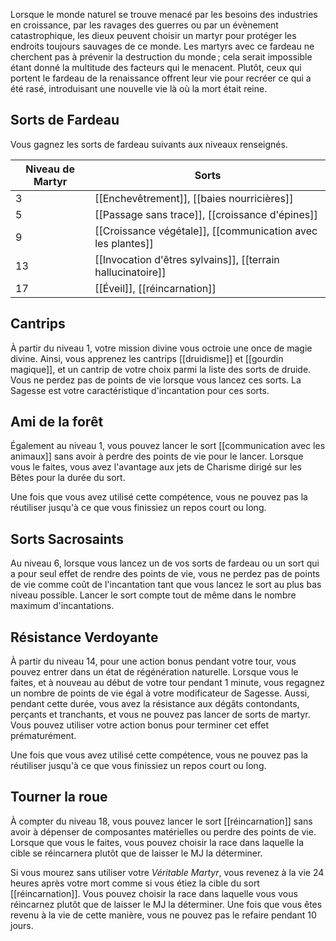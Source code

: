 Lorsque le monde naturel se trouve menacé par les besoins des industries en croissance, par les ravages des guerres ou par un évènement catastrophique, les dieux peuvent choisir un martyr pour protéger les endroits toujours sauvages de ce monde. Les martyrs avec ce fardeau ne cherchent pas à prévenir la destruction du monde ; cela serait impossible étant donné la multitude des facteurs qui le menacent. Plutôt, ceux qui portent le fardeau de la renaissance offrent leur vie pour recréer ce qui a été rasé, introduisant une nouvelle vie là où la mort était reine.

## Sorts de Fardeau

Vous gagnez les sorts de fardeau suivants aux niveaux renseignés. 

| Niveau de Martyr | Sorts                                                       |
| ---------------- | ----------------------------------------------------------- |
| 3                | [[Enchevêtrement]], [[baies nourricières]]                  |
| 5                | [[Passage sans trace]], [[croissance d'épines]]             |
| 9                | [[Croissance végétale]], [[communication avec les plantes]] |
| 13               | [[Invocation d'êtres sylvains]], [[terrain hallucinatoire]] |
| 17               | [[Éveil]], [[réincarnation]]                                |

## Cantrips

À partir du niveau 1, votre mission divine vous octroie une once de magie divine. Ainsi, vous apprenez les cantrips [[druidisme]] et [[gourdin magique]], et un cantrip de votre choix parmi la liste des sorts de druide. Vous ne perdez pas de points de vie lorsque vous lancez ces sorts. La Sagesse est votre caractéristique d'incantation pour ces sorts.

## Ami de la forêt

Également au niveau 1, vous pouvez lancer le sort [[communication avec les animaux]] sans avoir à perdre des points de vie pour le lancer. Lorsque vous le faites, vous avez l'avantage aux jets de Charisme dirigé sur les Bêtes pour la durée du sort.

Une fois que vous avez utilisé cette compétence, vous ne pouvez pas la réutiliser jusqu'à ce que vous finissiez un repos court ou long.

## Sorts Sacrosaints

Au niveau 6, lorsque vous lancez un de vos sorts de fardeau ou un sort qui a pour seul effet de rendre des points de vie, vous ne perdez pas de points de vie comme coût de l'incantation tant que vous lancez le sort au plus bas niveau possible. Lancer le sort compte tout de même dans le nombre maximum d'incantations.

## Résistance Verdoyante

À partir du niveau 14, pour une action bonus pendant votre tour, vous pouvez entrer dans un état de régénération naturelle. Lorsque vous le faites, et à nouveau au début de votre tour pendant 1 minute, vous regagnez un nombre de points de vie égal à votre modificateur de Sagesse. Aussi, pendant cette durée, vous avez la résistance aux dégâts contondants, perçants et tranchants, et vous ne pouvez pas lancer de sorts de martyr. Vous pouvez utiliser votre action bonus pour terminer cet effet prématurément.

Une fois que vous avez utilisé cette compétence, vous ne pouvez pas la réutiliser jusqu'à ce que vous finissiez un repos court ou long.

## Tourner la roue

À compter du niveau 18, vous pouvez lancer le sort [[réincarnation]] sans avoir à dépenser de composantes matérielles ou perdre des points de vie. Lorsque que vous le faites, vous pouvez choisir la race dans laquelle la cible se réincarnera plutôt que de laisser le MJ la déterminer.

Si vous mourez sans utiliser votre _Véritable Martyr_, vous revenez à la vie 24 heures après votre mort comme si vous étiez la cible du sort [[réincarnation]]. Vous pouvez choisir la race dans laquelle vous vous réincarnez plutôt que de laisser le MJ la déterminer. Une fois que vous êtes revenu à la vie de cette manière, vous ne pouvez pas le refaire pendant 10 jours.